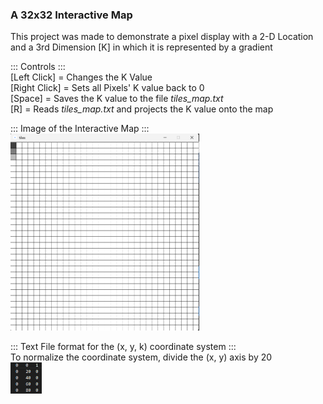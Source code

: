 ### A 32x32 Interactive Map    
This project was made to demonstrate a pixel display with a 2-D Location and a 3rd Dimension [K] in which it is represented by a gradient  

::: Controls :::  
[Left Click]  =  Changes the K Value  
[Right Click]  =  Sets all Pixels' K value back to 0  
[Space]  =  Saves the K value to the file *tiles_map.txt*  
[R]  =  Reads *tiles_map.txt* and projects the K value onto the map  
 

::: Image of the Interactive Map :::   
<img src="./ReadMeImages/32x32Grid.png" width="60%">  

::: Text File format for the (x, y, k) coordinate system :::  
To normalize the coordinate system, divide the (x, y) axis by 20  
<img src="./ReadMeImages/Coordinate.KValue.png" width="10%">  
